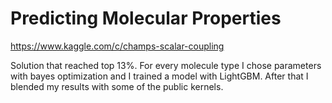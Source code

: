 # Predicting Molecular Properties

https://www.kaggle.com/c/champs-scalar-coupling

Solution that reached top 13%. For every molecule type I chose parameters with bayes optimization and I trained a model with LightGBM. After that I blended my results with some of the public kernels.